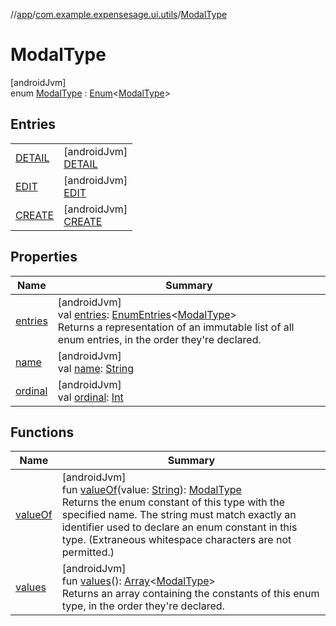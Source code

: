 //[app](../../../index.md)/[com.example.expensesage.ui.utils](../index.md)/[ModalType](index.md)

# ModalType

[androidJvm]\
enum [ModalType](index.md) : [Enum](https://kotlinlang.org/api/latest/jvm/stdlib/kotlin/-enum/index.html)&lt;[ModalType](index.md)&gt;

## Entries

| | |
|---|---|
| [DETAIL](-d-e-t-a-i-l/index.md) | [androidJvm]<br>[DETAIL](-d-e-t-a-i-l/index.md) |
| [EDIT](-e-d-i-t/index.md) | [androidJvm]<br>[EDIT](-e-d-i-t/index.md) |
| [CREATE](-c-r-e-a-t-e/index.md) | [androidJvm]<br>[CREATE](-c-r-e-a-t-e/index.md) |

## Properties

| Name | Summary |
|---|---|
| [entries](entries.md) | [androidJvm]<br>val [entries](entries.md): [EnumEntries](https://kotlinlang.org/api/latest/jvm/stdlib/kotlin.enums/-enum-entries/index.html)&lt;[ModalType](index.md)&gt;<br>Returns a representation of an immutable list of all enum entries, in the order they're declared. |
| [name](../../com.example.expensesage.ui.viewModels/-snack-bar-type/-e-r-r-o-r/index.md#-372974862%2FProperties%2F-912451524) | [androidJvm]<br>val [name](../../com.example.expensesage.ui.viewModels/-snack-bar-type/-e-r-r-o-r/index.md#-372974862%2FProperties%2F-912451524): [String](https://kotlinlang.org/api/latest/jvm/stdlib/kotlin/-string/index.html) |
| [ordinal](../../com.example.expensesage.ui.viewModels/-snack-bar-type/-e-r-r-o-r/index.md#-739389684%2FProperties%2F-912451524) | [androidJvm]<br>val [ordinal](../../com.example.expensesage.ui.viewModels/-snack-bar-type/-e-r-r-o-r/index.md#-739389684%2FProperties%2F-912451524): [Int](https://kotlinlang.org/api/latest/jvm/stdlib/kotlin/-int/index.html) |

## Functions

| Name | Summary |
|---|---|
| [valueOf](value-of.md) | [androidJvm]<br>fun [valueOf](value-of.md)(value: [String](https://kotlinlang.org/api/latest/jvm/stdlib/kotlin/-string/index.html)): [ModalType](index.md)<br>Returns the enum constant of this type with the specified name. The string must match exactly an identifier used to declare an enum constant in this type. (Extraneous whitespace characters are not permitted.) |
| [values](values.md) | [androidJvm]<br>fun [values](values.md)(): [Array](https://kotlinlang.org/api/latest/jvm/stdlib/kotlin/-array/index.html)&lt;[ModalType](index.md)&gt;<br>Returns an array containing the constants of this enum type, in the order they're declared. |
